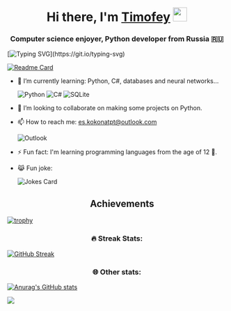 <h1 align="center">Hi there, I'm <a href="https://vk.com/dekacore" target="_blank">Timofey</a> 
<img src="https://github.com/blackcater/blackcater/raw/main/images/Hi.gif" height="32"/></h1>
<h3 align="center">Computer science enjoyer, Python developer from Russia 🇷🇺</h3>


[![Typing SVG](https://readme-typing-svg.herokuapp.com?color=%2336BCF7&lines=I'm+currently+working+on+TFinance.)](https://git.io/typing-svg)

[![Readme Card](https://github-readme-stats.vercel.app/api/pin/?username=deka4core&repo=TFinance&theme=nord)](https://github.com/anuraghazra/github-readme-stats)

  
  
  
  - 🌱 I’m currently learning: Python, C#, databases and neural networks...

    ![Python](https://img.shields.io/badge/python-3670A0?style=for-the-badge&logo=python&logoColor=ffdd54) ![C#](https://img.shields.io/badge/c%23-%23239120.svg?style=for-the-badge&logo=c-sharp&logoColor=white) ![SQLite](https://img.shields.io/badge/sqlite-%2307405e.svg?style=for-the-badge&logo=sqlite&logoColor=white)

- 👯 I’m looking to collaborate on making some projects on Python.
- 📫 How to reach me: es.kokonatpt@outlook.com 
  
  ![Outlook](https://img.shields.io/badge/Microsoft_Outlook-0078D4?style=for-the-badge&logo=microsoft-outlook&logoColor=white)
- ⚡ Fun fact: I'm learning programming languages from the age of 12 🐤.
- 😹 Fun joke:

    ![Jokes Card](https://readme-jokes.vercel.app/api?theme=blueberry)


  <div align="center"><h2>Achievements</h2>
 [![trophy](https://github-profile-trophy.vercel.app/?username=deka4core&theme=nord)](https://github.com/ryo-ma/github-profile-trophy) </div>
 
 <h3 align="center">🔥 Streak Stats:</h3>
 
 [![GitHub Streak](https://github-readme-streak-stats.herokuapp.com/?user=deka4core&theme=nord)](https://git.io/streak-stats)
 
 <h3 align="center">🌐 Other stats:</h3>

  [![Anurag's GitHub stats](https://github-readme-stats.vercel.app/api?username=deka4core&theme=nord)](https://github.com/anuraghazra/github-readme-stats)
  
  ![](https://github-profile-summary-cards.vercel.app/api/cards/most-commit-language?username=deka4core&theme=nord)
 
